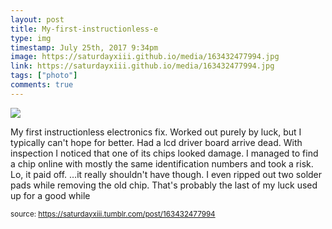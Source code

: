 ```yaml
---
layout: post
title: My-first-instructionless-e
type: img
timestamp: July 25th, 2017 9:34pm
image: https://saturdayxiii.github.io/media/163432477994.jpg
link: https://saturdayxiii.github.io/media/163432477994.jpg
tags: ["photo"]
comments: true
---
```

<img src="https://saturdayxiii.github.io/media/163432477994.jpg"/>

My first instructionless electronics fix.  Worked out purely by luck, but I typically can't hope for better.
Had a lcd driver board arrive dead.  With inspection I noticed that one of its chips looked damage.  I managed to find a chip online with mostly the same identification numbers and took a risk.  Lo, it paid off.  &hellip;it really shouldn't have though. I even ripped out two solder pads while removing the old chip.  That's probably the last of my luck used up for a good while
 
  
<small>source: https://saturdayxiii.tumblr.com/post/163432477994</small>